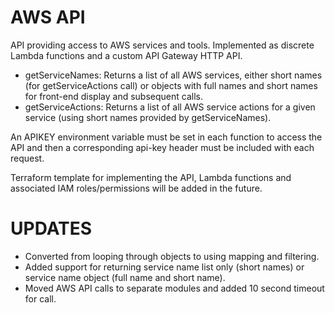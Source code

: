 # AWS API

API providing access to AWS services and tools. Implemented as discrete Lambda functions and a custom API Gateway HTTP API.

- getServiceNames: Returns a list of all AWS services, either short names (for getServiceActions call) or objects with full names and short names for front-end display and subsequent calls.
- getServiceActions: Returns a list of all AWS service actions for a given service (using short names provided by getServiceNames).

An APIKEY environment variable must be set in each function to access the API and then a corresponding api-key header must be included with each request.

Terraform template for implementing the API, Lambda functions and associated IAM roles/permissions will be added in the future.

# UPDATES

- Converted from looping through objects to using mapping and filtering.
- Added support for returning service name list only (short names) or service name object (full name and short name).
- Moved AWS API calls to separate modules and added 10 second timeout for call.
